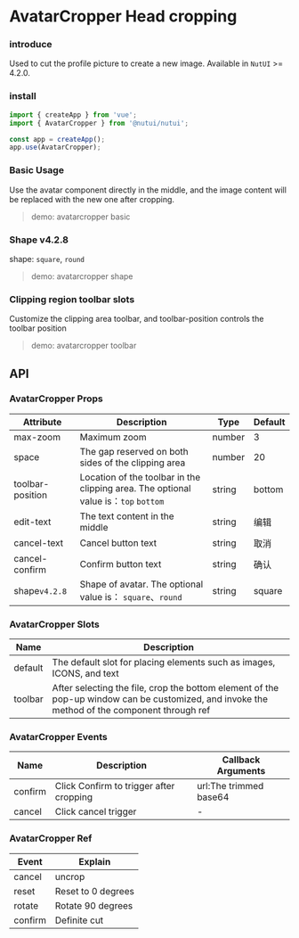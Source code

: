 # AvatarCropper Head cropping

### introduce

Used to cut the profile picture to create a new image. Available in `NutUI` >= 4.2.0.

### install

```js
import { createApp } from 'vue';
import { AvatarCropper } from '@nutui/nutui';

const app = createApp();
app.use(AvatarCropper);
```

### Basic Usage

Use the avatar component directly in the middle, and the image content will be replaced with the new one after cropping.

> demo: avatarcropper basic

### Shape v4.2.8

shape: `square`, `round`

> demo: avatarcropper shape

### Clipping region toolbar slots

Customize the clipping area toolbar, and toolbar-position controls the toolbar position

> demo: avatarcropper toolbar

## API

### AvatarCropper Props

| Attribute | Description | Type | Default |
| --- | --- | --- | --- |
| max-zoom | Maximum zoom | number | 3 |
| space | The gap reserved on both sides of the clipping area | number | 20 |
| toolbar-position | Location of the toolbar in the clipping area. The optional value is：`top` `bottom` | string | bottom |
| edit-text | The text content in the middle | string | 编辑 |
| cancel-text | Cancel button text | string | 取消 |
| cancel-confirm | Confirm button text | string | 确认 |
| shape`v4.2.8` | Shape of avatar. The optional value is： `square`、`round ` | string | square |

### AvatarCropper Slots

| Name | Description |
| --- | --- |
| default | The default slot for placing elements such as images, ICONS, and text |
| toolbar | After selecting the file, crop the bottom element of the pop-up window can be customized, and invoke the method of the component through ref |

### AvatarCropper Events

| Name | Description | Callback Arguments |
| --- | --- | --- |
| confirm | Click Confirm to trigger after cropping | url:The trimmed base64 |
| cancel | Click cancel trigger | - |

### AvatarCropper Ref

| Event | Explain |
| --- | --- |
| cancel | uncrop |
| reset | Reset to 0 degrees |
| rotate | Rotate 90 degrees |
| confirm | Definite cut |
